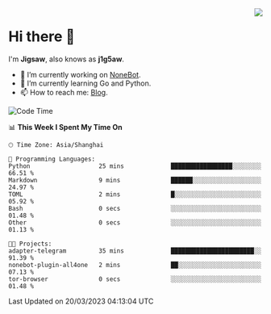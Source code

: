 <a href="#">
  <img align="right" src="https://github-readme-stats.vercel.app/api?username=j1g5awi&count_private=true&show_icons=true&title_color=80070B&text_color=B3B3B3&bg_color=212121&icon_color=80070B" />
</a>

# Hi there 👋

I'm **Jigsaw**, also knows as **j1g5aw**.

- 🔭 I’m currently working on [NoneBot](https://github.com/nonebot).
- 🌱 I’m currently learning Go and Python.
- 📫 How to reach me: [Blog](https://blog.maddestroyer.xyz/).

<!--START_SECTION:waka-->
![Code Time](http://img.shields.io/badge/Code%20Time-1%2C088%20hrs%2034%20mins-blue)

📊 **This Week I Spent My Time On** 

```text
🕑︎ Time Zone: Asia/Shanghai

💬 Programming Languages: 
Python                   25 mins             █████████████████░░░░░░░░   66.51 % 
Markdown                 9 mins              ██████░░░░░░░░░░░░░░░░░░░   24.97 % 
TOML                     2 mins              █░░░░░░░░░░░░░░░░░░░░░░░░   05.92 % 
Bash                     0 secs              ░░░░░░░░░░░░░░░░░░░░░░░░░   01.48 % 
Other                    0 secs              ░░░░░░░░░░░░░░░░░░░░░░░░░   01.13 % 

🐱‍💻 Projects: 
adapter-telegram         35 mins             ███████████████████████░░   91.39 % 
nonebot-plugin-all4one   2 mins              ██░░░░░░░░░░░░░░░░░░░░░░░   07.13 % 
tor-browser              0 secs              ░░░░░░░░░░░░░░░░░░░░░░░░░   01.48 % 
```


 Last Updated on 20/03/2023 04:13:04 UTC
<!--END_SECTION:waka-->
